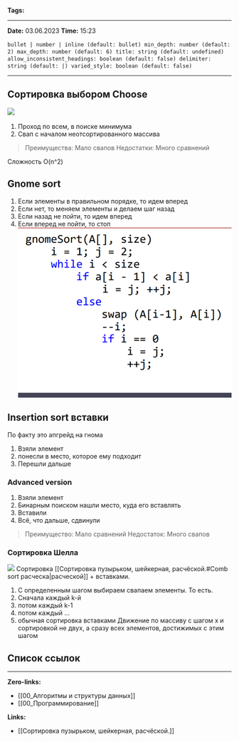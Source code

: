 **Tags:** 
____
**Date:** 03.06.2023
**Time:** 15:23
```toc style:
bullet | number | inline (default: bullet) min_depth: number (default: 2) max_depth: number (default: 6) title: string (default: undefined) allow_inconsistent_headings: boolean (default: false) delimiter: string (default: |) varied_style: boolean (default: false)
```
____
## Сортировка выбором Choose
![](https://www.youtube.com/watch?v=92BfuxHn2XE)
1. Проход по всем, в поиске минимума
2. Свап с началом неотсортированного массива

>Преимущества:
>	Мало свапов
>Недостатки:
>	Много сравнений

Сложность O(n^2)


## Gnome sort

1. Если элементы в правильном порядке, то идем вперед
2. Если нет, то меняем элементы и делаем шаг назад
3. Если назад не пойти, то идем вперед
4. Если вперед не пойти, то стоп
![](files/Pasted%20image%2020230605191443.png)
## Insertion sort вставки
По факту это апгрейд на гнома
1. Взяли элемент
2. понесли в место, которое ему подходит
3. Перешли дальше


### Advanced version
1. Взяли элемент
2. Бинарным поиском нашли место, куда его вставлять
3. Вставили
4. Всё, что дальше, сдвинули

>Преимущество:
>	Мало сравнений
>Недостаток:
>	Много свапов

### Сортировка Шелла
![](https://www.youtube.com/watch?v=1yDcmjLTWOg)
Сортировка [[Сортировка пузырьком, шейкерная, расчёской.#Comb sort расческа|расческой]] + вставками. 
1. С определенным шагом выбираем свапаем элементы. То есть. 
2. Сначала каждый k-й
3. потом каждый k-1
4. потом каждый ...
5. обычная сортировка вставками
Движение по массиву с шагом x и сортировкой не двух, а сразу всех элементов, достижимых с этим шагом

## Список ссылок
____
**Zero-links:**
+ [[00_Алгоритмы и структуры данных]]
+ [[00_Программирование]]

**Links:**
+ [[Сортировка пузырьком, шейкерная, расчёской.]]